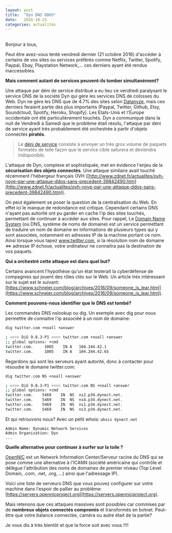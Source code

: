 ```yaml
---
layout: post
title:  "Dyn DNS DDOS"
date:   2016-10-23
categories: actualités
---
```

<br />
Bonjour à tous,
  
Peut être avez-vous tenté vendredi dernier (21 octobre 2016) d'accéder à certains de vos sites ou services préférés comme Netflix, Twitter, Spotify, Paypal, Ebay, Playstation Network,... ces derniers ayant été rendus inaccessibles. 

**Mais comment autant de services peuvent-ils tomber simultanément?**

Une attaque par déni de service distribué a eu lieu ce vendredi paralysant le service DNS de la société Dyn qui gère les services DNS de colosses du Web. Dyn ne gère les DNS que de 4.7% des sites selon [Datanyze](https://www.datanyze.com/market-share/dns/), mais ces derniers feraient partie des plus importants (Paypal, Twitter, Github, Etsy, Soundcloud, Spotify, Heroku, Shopify). Les Etats-Unis et l'Europe occidentale ont été particulièrement touchés. Dyn a communiqué dans la nuit de Vendredi à Samedi que le problème était résolu, l'attaque par déni de service ayant très probablement été orchestrée à partir d'objets connectés **piratés**.  
  
 > Le [déni de service](https://fr.wikipedia.org/wiki/Attaque_par_d%C3%A9ni_de_service) consiste à envoyer un très gros volume de paquets formatés de telle façon que le service cible saturera et deviendra indisponible.  
  
L'attaque de Dyn, complexe et sophistiquée,  met en évidence l'enjeu de la **sécurisation des objets connectés**. Une attaque similaire avait touché récemment l'hébergeur français OVH ([http://www.zdnet.fr/actualites/ovh-noye-par-une-attaque-ddos-sans-precedent-39842490.htm](http://www.zdnet.fr/actualites/ovh-noye-par-une-attaque-ddos-sans-precedent-39842490.htm)).  
  
On peut également se poser la question de la centralisation du Web. En effet ici le manque de redondance est critique. Cependant certains DNS n'ayant pas autorité ont pu garder en cache l'ip des sites touchés, permettant de continuer à accéder aux sites. Pour rappel, Le [Domain Name System](https://fr.wikipedia.org/wiki/Domain_Name_System) (ou DNS, système de noms de domaine) est un service permettant de traduire un nom de domaine en informations de plusieurs types qui y sont associées, notamment en adresses IP de la machine portant ce nom. Ainsi lorsque vous tapez www.twitter.com, si la résolution nom de domaine <=> adresse IP échoue, votre ordinateur ne connaitra pas la destination de vos paquets.  
   
**Qui a orchestré cette attaque est dans quel but?**  
  
Certains avancent l'hypothèse qu'un état testerait la cyberdéfense de compagnies qui jouent des rôles clés sur le Web. Un article très intéressant sur le sujet est le suivant: [https://www.schneier.com/blog/archives/2016/09/someone_is_lear.html](https://www.schneier.com/blog/archives/2016/09/someone_is_lear.html).  
  
**Comment pouvons-nous identifier que le DNS est tombé?**  
  
Les commandes DNS nslookup ou dig. Un exemple avec dig pour nous permettre de connaitre l'ip associéé à un nom de domaine:

```bash
dig twitter.com +noall +answer

; <<>> DiG 9.8.3-P1 <<>> twitter.com +noall +answer
;; global options: +cmd
twitter.com.	 1005	 IN	A	104.244.42.1
twitter.com.	 1005	 IN	A	104.244.42.65
```  
  
Regardons qui sont les serveurs ayant autorité, donc à contacter pour résoudre le domaine twitter.com:  
  
```bash
dig twitter.com NS +noall +answer

; <<>> DiG 9.8.3-P1 <<>> twitter.com NS +noall +answer
;; global options: +cmd
twitter.com.	5469	IN	NS	ns2.p34.dynect.net.
twitter.com.	5469	IN	NS	ns4.p34.dynect.net.
twitter.com.	5469	IN	NS	ns1.p34.dynect.net.
twitter.com.	5469	IN	NS	ns3.p34.dynect.net.
```  
  
Et qui retrouvons nous? Avec un petit whois: ```whois dynect.net```  
  
```
Admin Name: Dynamic Network Services
Admin Organization: Dyn
...
```  

**Quelle alternative pour continuer à surfer sur la toile ?**
  
[OpenNIC](https://www.opennicproject.org/) est un Network Information Center/Serveur racine du DNS qui se pose comme une alternative à l'ICANN (société américaine qui contrôle et délègue l'attribution des noms de domaines de premier niveau (Top Level Domain, .com, .net, .org, ...) ainsi que l'adressage IP).   
  
Voici une liste de serveurs DNS que vous pouvez configurer sur votre machine dans l'espoir de pallier au problème: [https://servers.opennicproject.org](https://servers.opennicproject.org).  
  
Mais retenons que ces attaques massives sont possibles car commises par de **nombreux objets connectés compromis** et transformés en botnet. Peut-être que votre balance connectée, caméra ou autre était de la partie?  
  
Je vous dis à très bientôt et que la force soit avec vous !!!!  


